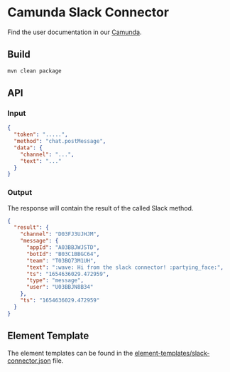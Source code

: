 # Camunda Slack Connector

Find the user documentation in
our [Camunda](https://docs.camunda.io/docs/components/connectors/out-of-the-box-connectors/slack/).

## Build

```bash
mvn clean package
```

## API

### Input

```json
{
  "token": ".....",
  "method": "chat.postMessage",
  "data": {
    "channel": "...",
    "text": "..."
  }
}
```

### Output

The response will contain the result of the called Slack method.

```json
{
  "result": {
    "channel": "D03FJ3UJHJM",
    "message": {
      "appId": "A03BBJWJSTD",
      "botId": "B03C1BBGC64",
      "team": "T03BQ73M1UH",
      "text": ":wave: Hi from the slack connector! :partying_face:",
      "ts": "1654636029.472959",
      "type": "message",
      "user": "U03BBJN8B34"
    },
    "ts": "1654636029.472959"
  }
}
```

## Element Template

The element templates can be found in
the [element-templates/slack-connector.json](element-templates/slack-connector.json) file.
